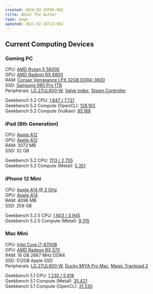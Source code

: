 ```yaml
---
created: 2016-02-10T06:06Z
title: About The Author
type: page
updated: 2021-02-18T23:00Z
---
```


## Current Computing Devices

### Gaming PC

CPU: [AMD Ryzen 5 5600X](https://www.amd.com/en/products/cpu/amd-ryzen-5-5600x)<br>
GPU: [AMD Radeon RX 6800](https://www.amd.com/en/products/graphics/amd-radeon-rx-6800)<br>
RAM: [Corsair Vengeance LPX 32GB DDR4-3600](https://www.corsair.com/us/en/Categories/Products/Memory/VENGEANCE-LPX/p/CMK32GX4M2D3600C18)<br>
SSD: [Samsung 980 Pro 1TB](https://www.samsung.com/us/computing/memory-storage/solid-state-drives/980-pro-pcie-4-0-nvme-ssd-250gb-mz-v8p250b-am/)<br>
Peripherals: [LG 27UL600-W](https://www.lg.com/us/monitors/lg-27UL600-W-4k-uhd-led-monitor), [Valve Index](https://www.valvesoftware.com/en/index), [Steam Controller](http://store.steampowered.com/app/353370/)

Geekbench 5.2 CPU: [1,647 / 7,721](https://browser.geekbench.com/v5/cpu/6576174)<br>
Geekbench 5.2 Compute (OpenCL): [128,163](https://browser.geekbench.com/v5/compute/2435126)<br>
Geekbench 5.2 Compute (Vulkan): [85,188](https://browser.geekbench.com/v5/compute/2435130)

### iPad (8th Generation)

CPU: [Apple A12](https://en.wikipedia.org/wiki/Apple_A12)<br>
GPU: [Apple A12](https://en.wikipedia.org/wiki/Apple_A12)<br>
RAM: 3072 MB<br>
SSD: 32 GB

Geekbench 5.2 CPU: [1113 / 2,755](https://browser.geekbench.com/v5/cpu/6191212)<br>
Geekbench 5.2 Compute (Metal): [5,351](https://browser.geekbench.com/v5/compute/2323357)

### iPhone 12 Mini

CPU: [Apple A14 @ 3 GHz](https://en.wikipedia.org/wiki/Apple_A14)<br>
GPU: [Apple A14](https://en.wikipedia.org/wiki/Apple_A14)<br>
RAM: 4096 MB<br>
SSD: 256 GB

Geekbench 5.2.5 CPU: [1,603 / 3,945](https://browser.geekbench.com/v5/cpu/5167933)<br>
Geekbench 5.2.5 Compute (Metal): [9,315](https://browser.geekbench.com/v5/compute/1998970)

### Mac Mini

CPU: [Intel Core i7-8700B](https://ark.intel.com/products/134905/Intel-Core-i7-8700B-Processor-12M-Cache-up-to-4-60-GHz-)<br>
GPU: [AMD Radeon RX 570](https://www.amd.com/en/products/graphics/radeon-rx-570)<br>
RAM: 16 GB 2667 MHz DDR4<br>
SSD: 512GB Apple SSD<br>
Peripherals: [LG 27UL600-W](https://www.lg.com/us/monitors/lg-27UL600-W-4k-uhd-led-monitor), [Ducky MIYA Pro Mac](https://mechanicalkeyboards.com/shop/index.php?l=product_detail&p=4285), [Magic Trackpad 2](https://en.wikipedia.org/wiki/Magic_Trackpad_2)

Geekbench 5.1 CPU: [1,230 / 5,618](https://browser.geekbench.com/v5/cpu/989607)<br>
Geekbench 5.1 Compute (Metal): [35,421](https://browser.geekbench.com/v5/compute/735313)<br>
Geekbench 5.1 Compute (OpenCL): [31,530](https://browser.geekbench.com/v5/compute/735318)
